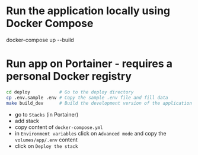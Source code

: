 # Run the application locally using Docker Compose
docker-compose up --build

# Run app on Portainer - requires a personal Docker registry
```bash
cd deploy           # Go to the deploy directory
cp .env.sample .env # Copy the sample .env file and fill data
make build_dev      # Build the development version of the application
```

- go to `Stacks` (in Portainer)
- add stack
- copy content of `docker-compose.yml`
- in `Environment variables` click on `Advanced mode` and copy the `volumes/app/.env` content
- click on `Deploy the stack`
